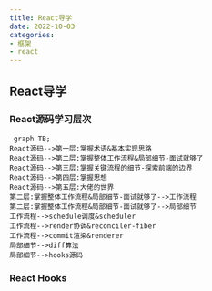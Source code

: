 ```yaml
---
title: React导学
date: 2022-10-03
categories: 
- 框架
- react
---
```


## React导学

### React源码学习层次

```mermaid
 graph TB;
React源码-->第一层:掌握术语&基本实现思路
React源码-->第二层:掌握整体工作流程&局部细节-面试就够了
React源码-->第三层:掌握关键流程的细节-探索前端的边界
React源码-->第四层:掌握思想
React源码-->第五层:大佬的世界
第二层:掌握整体工作流程&局部细节-面试就够了-->工作流程
第二层:掌握整体工作流程&局部细节-面试就够了-->局部细节
工作流程-->schedule调度&scheduler
工作流程-->render协调&reconciler-fiber
工作流程-->commit渲染&renderer
局部细节-->diff算法
局部细节-->hooks源码
```

### React Hooks

